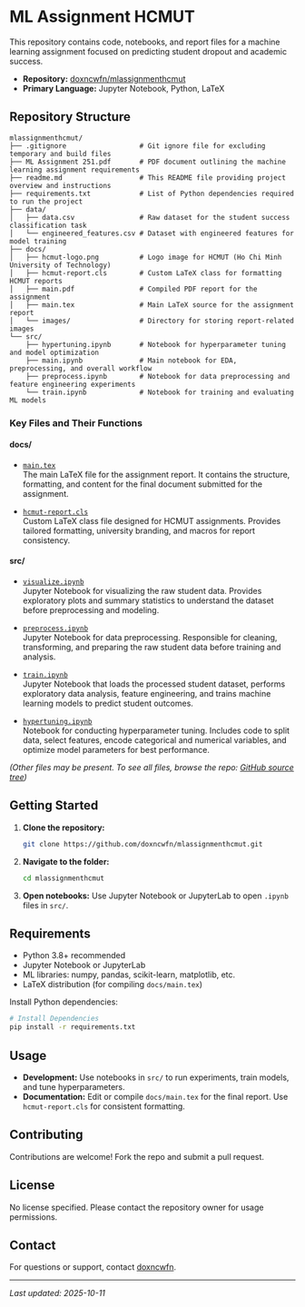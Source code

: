 # ML Assignment HCMUT

This repository contains code, notebooks, and report files for a machine learning assignment focused on predicting student dropout and academic success.

- **Repository:** [doxncwfn/mlassignmenthcmut](https://github.com/doxncwfn/mlassignmenthcmut)
- **Primary Language:** Jupyter Notebook, Python, LaTeX

## Repository Structure

```
mlassignmenthcmut/
├── .gitignore                  # Git ignore file for excluding temporary and build files
├── ML Assignment 251.pdf       # PDF document outlining the machine learning assignment requirements
├── readme.md                   # This README file providing project overview and instructions
├── requirements.txt            # List of Python dependencies required to run the project
├── data/
│   ├── data.csv                # Raw dataset for the student success classification task
│   └── engineered_features.csv # Dataset with engineered features for model training
├── docs/
│   ├── hcmut-logo.png          # Logo image for HCMUT (Ho Chi Minh University of Technology)
│   ├── hcmut-report.cls        # Custom LaTeX class for formatting HCMUT reports
│   ├── main.pdf                # Compiled PDF report for the assignment
│   ├── main.tex                # Main LaTeX source for the assignment report
│   └── images/                 # Directory for storing report-related images
└── src/
    ├── hypertuning.ipynb       # Notebook for hyperparameter tuning and model optimization
    ├── main.ipynb              # Main notebook for EDA, preprocessing, and overall workflow
    ├── preprocess.ipynb        # Notebook for data preprocessing and feature engineering experiments
    └── train.ipynb             # Notebook for training and evaluating ML models
```

### Key Files and Their Functions

#### docs/

- [`main.tex`](https://github.com/doxncwfn/mlassignmenthcmut/blob/main/docs/main.tex)  
  The main LaTeX file for the assignment report. It contains the structure, formatting, and content for the final document submitted for the assignment.

- [`hcmut-report.cls`](https://github.com/doxncwfn/mlassignmenthcmut/blob/main/docs/hcmut-report.cls)  
  Custom LaTeX class file designed for HCMUT assignments. Provides tailored formatting, university branding, and macros for report consistency.

#### src/

- [`visualize.ipynb`](https://github.com/doxncwfn/mlassignmenthcmut/blob/main/src/visualize.ipynb)  
  Jupyter Notebook for visualizing the raw student data. Provides exploratory plots and summary statistics to understand the dataset before preprocessing and modeling.
- [`preprocess.ipynb`](https://github.com/doxncwfn/mlassignmenthcmut/blob/main/src/preprocess.ipynb)  
  Jupyter Notebook for data preprocessing. Responsible for cleaning, transforming, and preparing the raw student data before training and analysis.

- [`train.ipynb`](https://github.com/doxncwfn/mlassignmenthcmut/blob/main/src/train.ipynb)  
  Jupyter Notebook that loads the processed student dataset, performs exploratory data analysis, feature engineering, and trains machine learning models to predict student outcomes.

- [`hypertuning.ipynb`](https://github.com/doxncwfn/mlassignmenthcmut/blob/main/src/hypertuning.ipynb)  
  Notebook for conducting hyperparameter tuning. Includes code to split data, select features, encode categorical and numerical variables, and optimize model parameters for best performance.

_(Other files may be present. To see all files, browse the repo: [GitHub source tree](https://github.com/doxncwfn/mlassignmenthcmut/tree/main))_

## Getting Started

1. **Clone the repository:**
   ```bash
   git clone https://github.com/doxncwfn/mlassignmenthcmut.git
   ```
2. **Navigate to the folder:**
   ```bash
   cd mlassignmenthcmut
   ```
3. **Open notebooks:**
   Use Jupyter Notebook or JupyterLab to open `.ipynb` files in `src/`.

## Requirements

- Python 3.8+ recommended
- Jupyter Notebook or JupyterLab
- ML libraries: numpy, pandas, scikit-learn, matplotlib, etc.
- LaTeX distribution (for compiling `docs/main.tex`)

Install Python dependencies:

```bash
# Install Dependencies
pip install -r requirements.txt
```

## Usage

- **Development:** Use notebooks in `src/` to run experiments, train models, and tune hyperparameters.
- **Documentation:** Edit or compile `docs/main.tex` for the final report. Use `hcmut-report.cls` for consistent formatting.

## Contributing

Contributions are welcome! Fork the repo and submit a pull request.

## License

No license specified. Please contact the repository owner for usage permissions.

## Contact

For questions or support, contact [doxncwfn](https://github.com/doxncwfn).

---

_Last updated: 2025-10-11_
